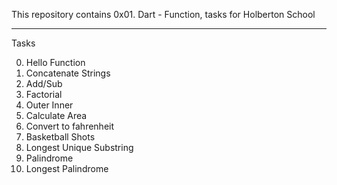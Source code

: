 This repository contains 0x01. Dart - Function, tasks for Holberton School

<hr />

Tasks

0. Hello Function
1. Concatenate Strings
2. Add/Sub
3. Factorial
4. Outer Inner
5. Calculate Area
6. Convert to fahrenheit
7. Basketball Shots
8. Longest Unique Substring
9. Palindrome
10. Longest Palindrome
